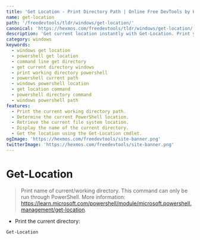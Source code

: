 ```yaml
---
title: 'Get Location - Print Directory Path | Online Free DevTools by Hexmos'
name: get-location
path: '/freedevtools/tldr/windows/get-location/'
canonical: 'https://hexmos.com/freedevtools/tldr/windows/get-location/'
description: 'Get current location instantly with Get-Location. Print your current working directory on Windows PowerShell with this command. Free online tool, no registration required.'
category: windows
keywords:
  - windows get location
  - powershell get location
  - command line get directory
  - get current directory windows
  - print working directory powershell
  - powershell current path
  - windows powershell location
  - get location command
  - powershell directory command
  - windows powershell path
features:
  - Print the current working directory path.
  - Determine the current PowerShell location.
  - Retrieve the current file system location.
  - Display the name of the current directory.
  - Get the location using the Get-Location cmdlet.
ogImage: 'https://hexmos.com/freedevtools/site-banner.png'
twitterImage: 'https://hexmos.com/freedevtools/site-banner.png'
---
```


# Get-Location

> Print name of current/working directory.
> This command can only be run through PowerShell.
> More information: <https://learn.microsoft.com/powershell/module/microsoft.powershell.management/get-location>.

- Print the current directory:

`Get-Location`
